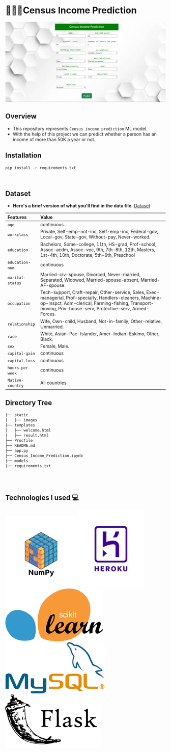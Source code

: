 
# 👩🏻‍💻Census Income Prediction


![Home](/media/123.png)
<!-- ![Predict](/media/231.png) -->


## Overview

- This repository represents `Census income prediction` ML model.
- With the help of this project we can predict whether a person has an income of more than 50K a year or not.

## Installation

```bash
pip install -r requirements.txt
```

<br>

## Dataset

- **Here's a brief version of what you'll find in the data file.** [Dataset](https://www.kaggle.com/overload10/adult-census-dataset)

| Features | Value     | 
| :-------- | :------- | 
| `age` | continuous. | 
| `workclass` | Private, Self-emp-not-inc, Self-emp-inc, Federal-gov, Local-gov, State-gov, Without-pay, Never-worked.|
| `education` | Bachelors, Some-college, 11th, HS-grad, Prof-school, Assoc-acdm, Assoc-voc, 9th, 7th-8th, 12th, Masters, 1st-4th, 10th, Doctorate, 5th-6th, Preschool |
| `education-num`| continuous |
| `marital-status`| Married-civ-spouse, Divorced, Never-married, Separated, Widowed, Married-spouse-absent, Married-AF-spouse. |
| `occupation`| Tech-support, Craft-repair, Other-service, Sales, Exec-managerial, Prof-specialty, Handlers-cleaners, Machine-op-inspct, Adm-clerical, Farming-fishing, Transport-moving, Priv-house-serv, Protective-serv, Armed-Forces. |
| `relationship` | Wife, Own-child, Husband, Not-in-family, Other-relative, Unmarried. |
| `race`| White, Asian-Pac-Islander, Amer-Indian-Eskimo, Other, Black. |
| `sex`| Female, Male. |
| `capital-gain` | continuous |
| `capital-loss`| continuous |
| `hours-per-week`| continuous |
| `Native-country`| All countries |

## Directory Tree 
```
├── static 
│   ├── images
├── templates
│   ├── welcome.html
|   ├── result.html
├── Procfile
├── README.md
├── app.py
├── Census_Income_Prediction.ipynb
├── models
├── requirements.txt
```
<br><br>
## Technologies I used 💻

![Home](/media/121.png)         ![Home](/media/223.png)          ![Home](/media/211.png)        ![Home](/media/212.png)          ![Home](/media/flask.png)

  
